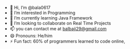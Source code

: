 - 👋 Hi, I’m @bala0617
- 👀 I’m interested in Programming
-  🌱 I’m currently learning Java Framework
- 💞️ I’m looking to collaborate on Real Time Projects
- 📫 you can contact me at balbaji29@gmail.com
- 😄 Pronouns: He/him
- ⚡ Fun fact: 60% of programmers learned to code online, 

<!---
bala0617/bala0617 is a ✨ special ✨ repository because its `README.md` (this file) appears on your GitHub profile.
You can click the Preview link to take a look at your changes.
--->
